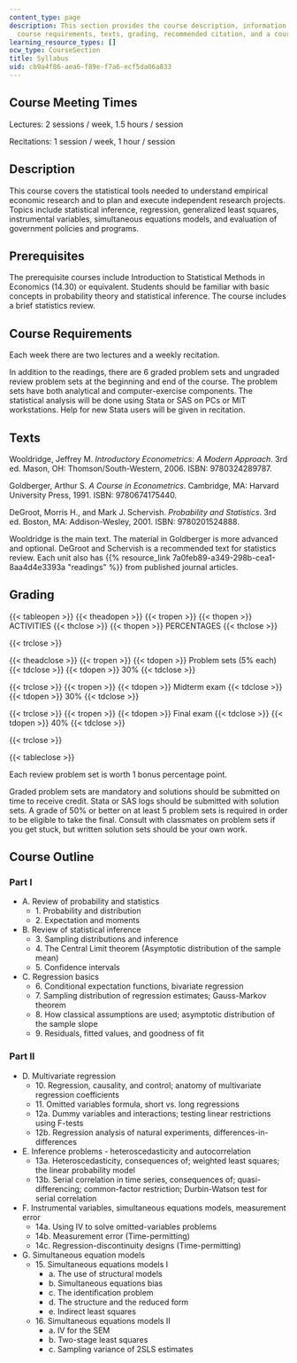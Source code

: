 ```yaml
---
content_type: page
description: This section provides the course description, information about prerequisites,
  course requirements, texts, grading, recommended citation, and a course outline.
learning_resource_types: []
ocw_type: CourseSection
title: Syllabus
uid: cb9a4f86-aea6-f89e-f7a6-ecf5da06a833
---
```


Course Meeting Times
--------------------

Lectures: 2 sessions / week, 1.5 hours / session

Recitations: 1 session / week, 1 hour / session

Description
-----------

This course covers the statistical tools needed to understand empirical economic research and to plan and execute independent research projects. Topics include statistical inference, regression, generalized least squares, instrumental variables, simultaneous equations models, and evaluation of government policies and programs.

Prerequisites
-------------

The prerequisite courses include Introduction to Statistical Methods in Economics (14.30) or equivalent. Students should be familiar with basic concepts in probability theory and statistical inference. The course includes a brief statistics review.

Course Requirements
-------------------

Each week there are two lectures and a weekly recitation.

In addition to the readings, there are 6 graded problem sets and ungraded review problem sets at the beginning and end of the course. The problem sets have both analytical and computer-exercise components. The statistical analysis will be done using Stata or SAS on PCs or MIT workstations. Help for new Stata users will be given in recitation.

Texts
-----

Wooldridge, Jeffrey M. _Introductory Econometrics: A Modern Approach_. 3rd ed. Mason, OH: Thomson/South-Western, 2006. ISBN: 9780324289787.

Goldberger, Arthur S. _A Course in Econometrics_. Cambridge, MA: Harvard University Press, 1991. ISBN: 9780674175440.

DeGroot, Morris H., and Mark J. Schervish. _Probability and Statistics_. 3rd ed. Boston, MA: Addison-Wesley, 2001. ISBN: 9780201524888.

Wooldridge is the main text. The material in Goldberger is more advanced and optional. DeGroot and Schervish is a recommended text for statistics review. Each unit also has {{% resource_link 7a0feb89-a349-298b-cea1-8aa4d4e3393a "readings" %}} from published journal articles.

Grading
-------

{{< tableopen >}}
{{< theadopen >}}
{{< tropen >}}
{{< thopen >}}
ACTIVITIES
{{< thclose >}}
{{< thopen >}}
PERCENTAGES
{{< thclose >}}

{{< trclose >}}

{{< theadclose >}}
{{< tropen >}}
{{< tdopen >}}
Problem sets (5% each)
{{< tdclose >}}
{{< tdopen >}}
30%
{{< tdclose >}}

{{< trclose >}}
{{< tropen >}}
{{< tdopen >}}
Midterm exam
{{< tdclose >}}
{{< tdopen >}}
30%
{{< tdclose >}}

{{< trclose >}}
{{< tropen >}}
{{< tdopen >}}
Final exam
{{< tdclose >}}
{{< tdopen >}}
40%
{{< tdclose >}}

{{< trclose >}}

{{< tableclose >}}

Each review problem set is worth 1 bonus percentage point.

Graded problem sets are mandatory and solutions should be submitted on time to receive credit. Stata or SAS logs should be submitted with solution sets. A grade of 50% or better on at least 5 problem sets is required in order to be eligible to take the final. Consult with classmates on problem sets if you get stuck, but written solution sets should be your own work.

Course Outline
--------------

### Part I

*   A. Review of probability and statistics
    *   1\. Probability and distribution
    *   2\. Expectation and moments
*   B. Review of statistical inference
    *   3\. Sampling distributions and inference
    *   4\. The Central Limit theorem (Asymptotic distribution of the sample mean)
    *   5\. Confidence intervals
*   C. Regression basics
    *   6\. Conditional expectation functions, bivariate regression
    *   7\. Sampling distribution of regression estimates; Gauss-Markov theorem
    *   8\. How classical assumptions are used; asymptotic distribution of the sample slope
    *   9\. Residuals, fitted values, and goodness of fit

### Part II

*   D. Multivariate regression
    *   10\. Regression, causality, and control; anatomy of multivariate regression coefficients
    *   11\. Omitted variables formula, short vs. long regressions
    *   12a. Dummy variables and interactions; testing linear restrictions using F-tests
    *   12b. Regression analysis of natural experiments, differences-in-differences
*   E. Inference problems - heteroscedasticity and autocorrelation
    *   13a. Heteroscedasticity, consequences of; weighted least squares; the linear probability model
    *   13b. Serial correlation in time series, consequences of; quasi-differencing; common-factor restriction; Durbin-Watson test for serial correlation
*   F. Instrumental variables, simultaneous equations models, measurement error
    *   14a. Using IV to solve omitted-variables problems
    *   14b. Measurement error (Time-permitting)
    *   14c. Regression-discontinuity designs (Time-permitting)
*   G. Simultaneous equation models
    *   15\. Simultaneous equations models I
        *   a. The use of structural models
        *   b. Simultaneous equations bias
        *   c. The identification problem
        *   d. The structure and the reduced form
        *   e. Indirect least squares
    *   16\. Simultaneous equations models II
        *   a. IV for the SEM
        *   b. Two-stage least squares
        *   c. Sampling variance of 2SLS estimates